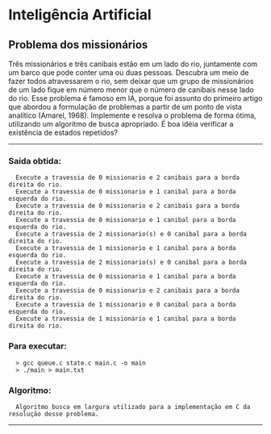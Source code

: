 # Inteligência Artificial

## Problema dos missionários

Três missionários e três canibais estão em um lado do rio, juntamente com um
barco que pode conter uma ou duas pessoas. Descubra um meio de fazer todos
atravessarem o rio, sem deixar que um grupo de missionários de um lado fique em
número menor que o número de canibais nesse lado do rio. Esse problema é famoso
em IA, porque foi assunto do primeiro artigo que abordou a formulação de problemas a
partir de um ponto de vista analítico (Amarel, 1968).
Implemente e resolva o problema de forma ótima, utilizando um algoritmo de busca
apropriado. É boa idéia verificar a existência de estados repetidos?

---

### Saída obtida:

      Execute a travessia de 0 missionario e 2 canibais para a borda direita do rio.
      Execute a travessia de 0 missionario e 1 canibal para a borda esquerda do rio.
      Execute a travessia de 0 missionario e 2 canibais para a borda direita do rio.
      Execute a travessia de 0 missionario e 1 canibal para a borda esquerda do rio.
      Execute a travessia de 2 missionario(s) e 0 canibal para a borda direita do rio.
      Execute a travessia de 1 missionario e 1 canibal para a borda esquerda do rio.
      Execute a travessia de 2 missionario(s) e 0 canibal para a borda direita do rio.
      Execute a travessia de 0 missionario e 1 canibal para a borda esquerda do rio.
      Execute a travessia de 0 missionario e 2 canibais para a borda direita do rio.
      Execute a travessia de 1 missionario e 0 canibal para a borda esquerda do rio.
      Execute a travessia de 1 missionario e 1 canibal para a borda direita do rio.

### Para executar:
      > gcc queue.c state.c main.c -o main
      > ./main > main.txt
      
### Algoritmo:

      Algoritmo busca em largura utilizado para a implementação em C da resolução desse problema.
---
      

